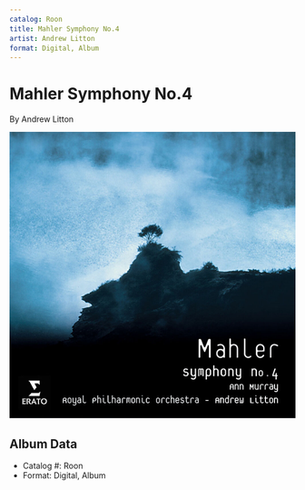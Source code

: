 ```yaml
---
catalog: Roon
title: Mahler Symphony No.4
artist: Andrew Litton
format: Digital, Album
---
```


# Mahler Symphony No.4

By Andrew Litton

![](../../assets/albumcovers/Andrew_Litton-Mahler_Symphony_No4.png)

## Album Data

- Catalog #: Roon
- Format: Digital, Album

